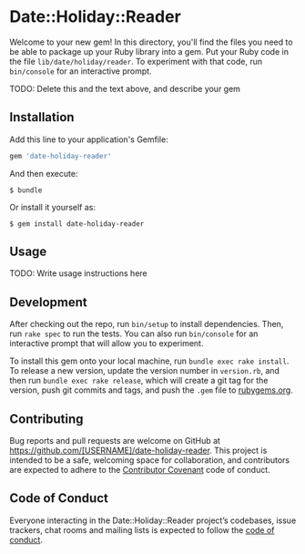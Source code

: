 # Date::Holiday::Reader

Welcome to your new gem! In this directory, you'll find the files you need to be able to package up your Ruby library into a gem. Put your Ruby code in the file `lib/date/holiday/reader`. To experiment with that code, run `bin/console` for an interactive prompt.

TODO: Delete this and the text above, and describe your gem

## Installation

Add this line to your application's Gemfile:

```ruby
gem 'date-holiday-reader'
```

And then execute:

    $ bundle

Or install it yourself as:

    $ gem install date-holiday-reader

## Usage

TODO: Write usage instructions here

## Development

After checking out the repo, run `bin/setup` to install dependencies. Then, run `rake spec` to run the tests. You can also run `bin/console` for an interactive prompt that will allow you to experiment.

To install this gem onto your local machine, run `bundle exec rake install`. To release a new version, update the version number in `version.rb`, and then run `bundle exec rake release`, which will create a git tag for the version, push git commits and tags, and push the `.gem` file to [rubygems.org](https://rubygems.org).

## Contributing

Bug reports and pull requests are welcome on GitHub at https://github.com/[USERNAME]/date-holiday-reader. This project is intended to be a safe, welcoming space for collaboration, and contributors are expected to adhere to the [Contributor Covenant](http://contributor-covenant.org) code of conduct.

## Code of Conduct

Everyone interacting in the Date::Holiday::Reader project’s codebases, issue trackers, chat rooms and mailing lists is expected to follow the [code of conduct](https://github.com/[USERNAME]/date-holiday-reader/blob/master/CODE_OF_CONDUCT.md).

